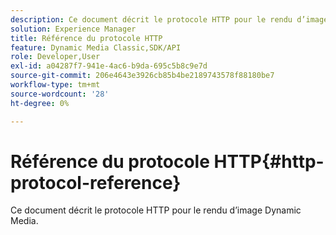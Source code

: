 ```yaml
---
description: Ce document décrit le protocole HTTP pour le rendu d’image Dynamic Media.
solution: Experience Manager
title: Référence du protocole HTTP
feature: Dynamic Media Classic,SDK/API
role: Developer,User
exl-id: a04287f7-941e-4ac6-b9da-695c5b8c9e7d
source-git-commit: 206e4643e3926cb85b4be2189743578f88180be7
workflow-type: tm+mt
source-wordcount: '28'
ht-degree: 0%

---
```


# Référence du protocole HTTP{#http-protocol-reference}

Ce document décrit le protocole HTTP pour le rendu d’image Dynamic Media.

